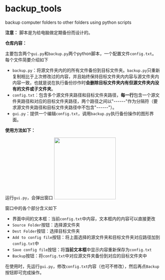# backup_tools
 backup computer folders to other folders using python scripts
 
**注意：** 脚本是为给电脑做定期备份而设计的。

**仓库内容：**

主要包含两个`gui.py`和`backup.py`两个python脚本，一个配置文件`config.txt`。每个文件简要介绍如下
 
 - `backup.py`：将源文件夹内的的所有文件备份到目标文件夹。`backup.py`只重新复制相比于上次修改过的内容，并且始终保持目标文件夹内内容与源文件夹内内容一致，也就是说在执行备份炒作时**会删除目标文件夹内有但源文件夹内没有的文件或子文件夹**。
 - `config.txt`：包含多个源文件夹路径和目标文件夹路径，**每一行**包含一个源文件夹路径和对应的目标文件夹路径，两个路径之间以"------"作为分隔符（要求源文件夹路径和目标文件夹路径中不包含"------"）。
 - `gui.py`：提供一个编辑`config.txt`，调用`backup.py`执行备份操作的图形界面。

**使用方法如下：**

运行`gui.py`，会弹出窗口
<img src="https://github.com/cwt2001/backup_tools/assets/69576774/fd4ee83e-0b1b-495b-a7d1-af4a6390ea96" width="200" />

窗口中的各个部分含义如下
- 界面中间的文本框：当前`config.txt`中内容，文本框内的内容可以直接更改
- `Source Folder`按钮：选择源文件夹
- `Dest Folder`按钮：选择目标文件夹
- `Add to config file`按钮：将上面选择的源文件夹和目标文件夹对应路径加到`config.txt`中
- `Save config file`按钮：将**当前文本框**中显示内容重新保存为`config.txt`
- `Backup`按钮：将`config.txt`中对应源文件夹备份到对应的目标文件夹中

在使用时，先运行`gui.py`，修改`config.txt`内容（也可不修改），然后再点`Backup`按钮即可完成操作。


 
 
 
